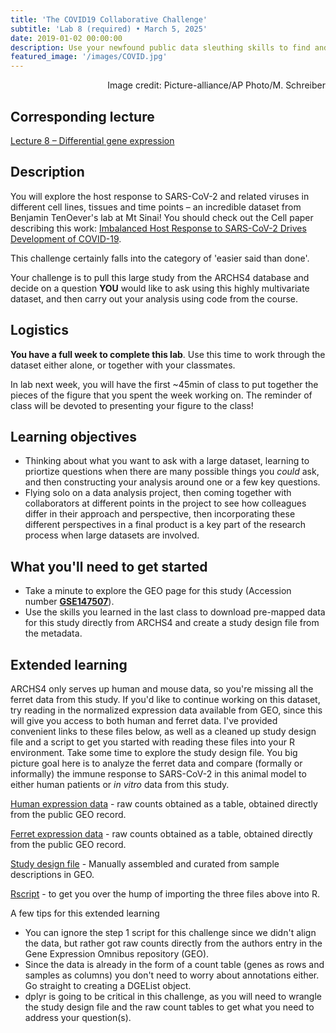```yaml
---
title: 'The COVID19 Collaborative Challenge'
subtitle: 'Lab 8 (required) • March 5, 2025'
date: 2019-01-02 00:00:00
description: Use your newfound public data sleuthing skills to find and analyze one of the first and largest transcriptomic studies of SARS-CoV-2. You'll start by using the tools from the last class of find this data online, then explore the study metadata to formulate a question, and carry out an analysis of the data to find an answer to your question.
featured_image: '/images/COVID.jpg'
---
```


<div style="text-align: right"> Image credit: Picture-alliance/AP Photo/M. Schreiber </div>

## Corresponding lecture

[Lecture 8 – Differential gene expression](https://diytranscriptomics.com/project/lecture-08)

## Description

You will explore the host response to SARS-CoV-2 and related viruses in different cell lines, tissues and time points – an incredible dataset from Benjamin TenOever's lab at Mt Sinai!  You should check out the Cell paper describing this work: [Imbalanced Host Response to SARS-CoV-2 Drives Development of COVID-19](https://doi.org/10.1016/j.cell.2020.04.026).

This challenge certainly falls into the category of 'easier said than done'.

Your challenge is to pull this large study from the ARCHS4 database and decide on a question **YOU** would like to ask using this highly multivariate dataset, and then carry out your analysis using code from the course.

## Logistics

**You have a full week to complete this lab**.  Use this time to work through the dataset either alone, or together with your classmates.

In lab next week, you will have the first ~45min of class to put together the pieces of the figure that you spent the week working on.  The reminder of class will be devoted to presenting your figure to the class!

## Learning objectives

* Thinking about what you want to ask with a large dataset, learning to priortize questions when there are many possible things you *could* ask, and then constructing your analysis around one or a few key questions.
* Flying solo on a data analysis project, then coming together with collaborators at different points in the project to see how colleagues differ in their approach and perspective, then incorporating these different perspectives in a final product is a key part of the research process when large datasets are involved.

## What you'll need to get started

* Take a minute to explore the GEO page for this study (Accession number **[GSE147507](https://www.ncbi.nlm.nih.gov/geo/query/acc.cgi?acc=GSE147507)**).
* Use the skills you learned in the last class to download pre-mapped data for this study directly from ARCHS4 and create a study design file from the metadata.

## Extended learning

 ARCHS4 only serves up human and mouse data, so you're missing all the ferret data from this study.  If you'd like to continue working on this dataset, try reading in the normalized expression data available from GEO, since this will give you access to both human and ferret data.  I've provided convenient links to these files below, as well as a cleaned up study design file and a script to get you started with reading these files into your R environment.  Take some time to explore the study design file.  You big picture goal here is to analyze the ferret data and compare (formally or informally) the immune response to SARS-CoV-2 in this animal model to either human patients or *in vitro* data from this study.

[Human expression data](https://DIYtranscriptomics.github.io/Data/files/GSE147507_RawReadCounts_Human.tsv) - raw counts obtained as a table, obtained directly from the public GEO record.

[Ferret expression data](https://DIYtranscriptomics.github.io/Data/files/GSE147507_RawReadCounts_Ferret.tsv) - raw counts obtained as a table, obtained directly from the public GEO record.

[Study design file](https://DIYtranscriptomics.github.io/Data/files/covid_metadata.txt) - Manually assembled and curated from sample descriptions in GEO.

[Rscript](https://DIYtranscriptomics.github.io/Data/files/loadData.R) - to get you over the hump of importing the three files above into R.

A few tips for this extended learning

* You can ignore the step 1 script for this challenge since we didn't align the data, but rather got raw counts directly from the authors entry in the Gene Expression Omnibus repository (GEO).
* Since the data is already in the form of a count table (genes as rows and samples as columns) you don't need to worry about annotations either.  Go straight to creating a DGEList object.
* dplyr is going to be critical in this challenge, as you will need to wrangle the study design file and the raw count tables to get what you need to address your question(s).